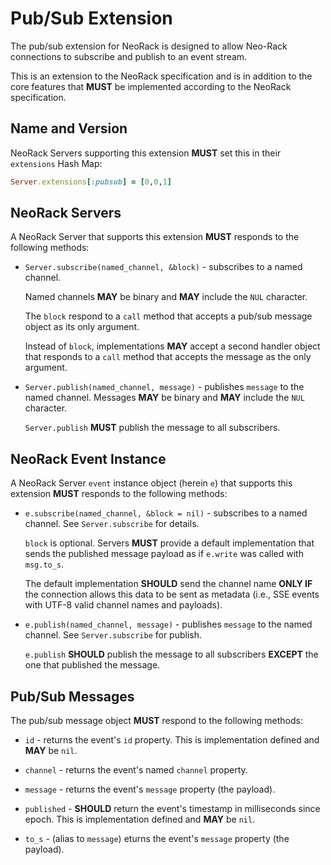 # Pub/Sub Extension

The pub/sub extension for NeoRack is designed to allow Neo-Rack connections to subscribe and publish to an event stream.

This is an extension to the NeoRack specification and is in addition to the core features that **MUST** be implemented according to the NeoRack specification.

## Name and Version

NeoRack Servers supporting this extension **MUST** set this in their `extensions` Hash Map:

```ruby
Server.extensions[:pubsub] = [0,0,1]
```

## NeoRack Servers

A NeoRack Server that supports this extension **MUST** responds to the following methods:

* `Server.subscribe(named_channel, &block)` - subscribes to a named channel.

    Named channels **MAY** be binary and **MAY** include the `NUL` character.

    The `block` respond to a `call` method that accepts a pub/sub message object as its only argument.

    Instead of `block`, implementations **MAY** accept a second handler object that responds to a `call` method that accepts the message as the only argument.


* `Server.publish(named_channel, message)` - publishes `message` to the named channel. Messages **MAY** be binary and **MAY** include the `NUL` character.

    `Server.publish` **MUST** publish the message to all subscribers.

## NeoRack Event Instance

A NeoRack Server `event` instance object (herein `e`) that supports this extension **MUST** responds to the following methods:

* `e.subscribe(named_channel, &block = nil)` - subscribes to a named channel. See `Server.subscribe` for details.

    `block` is optional. Servers **MUST** provide a default implementation that sends the published message payload as if `e.write` was called with `msg.to_s`.

    The default implementation **SHOULD** send the channel name **ONLY IF** the connection allows this data to be sent as metadata (i.e., SSE events with UTF-8 valid channel names and payloads).

* `e.publish(named_channel, message)` - publishes `message` to the named channel. See `Server.subscribe` for publish.

    `e.publish` **SHOULD** publish the message to all subscribers **EXCEPT** the one that published the message.

## Pub/Sub Messages

The pub/sub message object **MUST** respond to the following methods:

* `id` - returns the event's `id` property. This is implementation defined and **MAY** be `nil`.

* `channel` - returns the event's named `channel` property.

* `message` - returns the event's `message` property (the payload).

* `published` - **SHOULD** return the event's timestamp in milliseconds since epoch. This is implementation defined and **MAY** be `nil`.

* `to_s` - (alias to `message`) eturns the event's `message` property (the payload).

